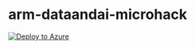 # arm-dataandai-microhack

[![Deploy to Azure](https://aka.ms/deploytoazurebutton)](https://portal.azure.com/#create/Microsoft.Template/uri/https%3A%2F%2Fraw.githubusercontent.com%2Fjohantysklind%2Farm-dataandai-microhack%2Fmaster%2Fazuredeploy.json)
